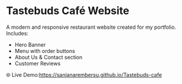 # Tastebuds Café Website

A modern and responsive restaurant website created for my portfolio.  
Includes:  
- Hero Banner  
- Menu with order buttons  
- About Us & Contact section  
- Customer Reviews  

🌐 Live Demo:https://sanjanarembersu.github.io/Tastebuds-cafe

